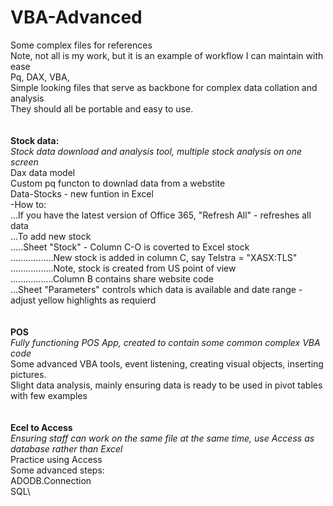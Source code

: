 # VBA-Advanced
Some complex files for references\
Note, not all is my work, but it is an example of workflow I can maintain with ease\
Pq, DAX, VBA,\
Simple looking files that serve as backbone for complex data collation and analysis\
They should all be portable and easy to use.\
\
\
**Stock data:**\
*Stock data download and analysis tool, multiple stock analysis on one screen*\
Dax data model\
Custom pq functon to downlad data from a webstite\
Data-Stocks - new funtion in Excel\
-How to: \
...If you have the latest version of Office 365, "Refresh All" - refreshes all data\
...To add new stock\
.....Sheet "Stock" - Column C-O is coverted to Excel stock\
.................New stock is added in column C, say Telstra = "XASX:TLS"\
.................Note, stock is created from US point of view\
.................Column B contains share website code\
...Sheet "Parameters" controls which data is available and date range - adjust yellow highlights as requierd\
\
\
**POS**\
*Fully functioning POS App, created to contain some common complex VBA code*\
Some advanced VBA tools, event listening, creating visual objects, inserting pictures. \
Slight data analysis, mainly ensuring data is ready to be used in pivot tables with few examples\
\
\
**Ecel to Access**\
*Ensuring staff can work on the same file at the same time, use Access as database rather than Excel*\
Practice using Access\
Some advanced steps: \
  ADODB.Connection\
  SQL\
